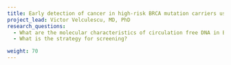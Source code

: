 ```yaml
---
title: Early detection of cancer in high-risk BRCA mutation carriers using liquid biopsies
project_lead: Victor Velculescu, MD, PhD
research_questions:
  - What are the molecular characteristics of circulation free DNA in BRCA carriers with and without cancer?
  - What is the strategy for screening?

weight: 70
---
```

